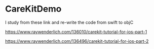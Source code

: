 # CareKitDemo

I study from these link and re-write the code from swift to objC

https://www.raywenderlich.com/136010/carekit-tutorial-for-ios-part-1

https://www.raywenderlich.com/136496/carekit-tutorial-for-ios-part-2

